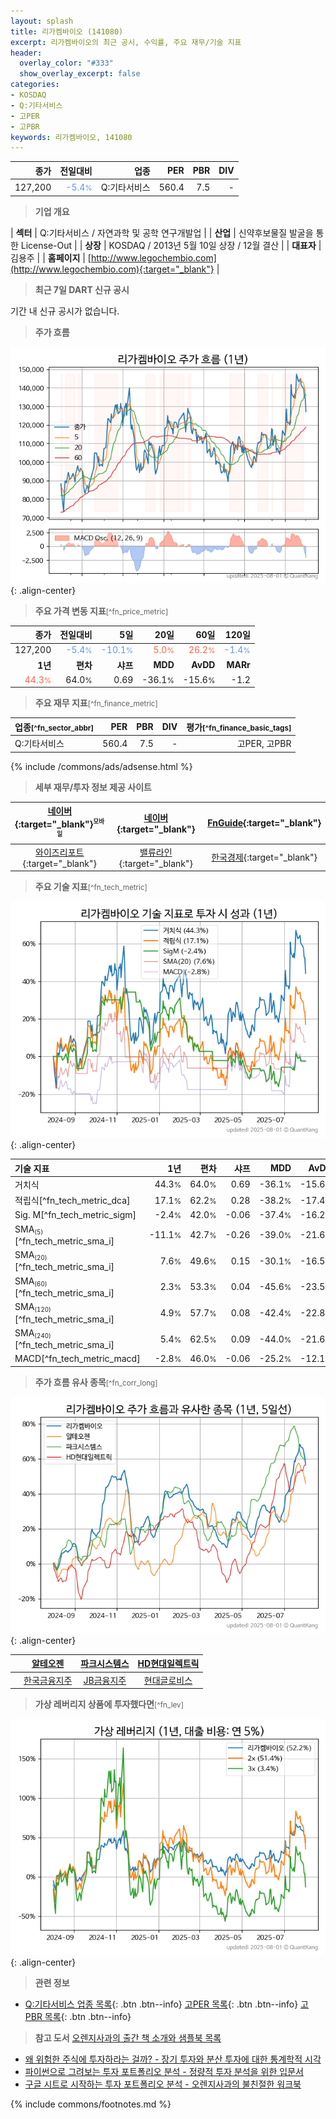 ```yaml
---
layout: splash
title: 리가켐바이오 (141080)
excerpt: 리가켐바이오의 최근 공시, 수익률, 주요 재무/기술 지표
header:
  overlay_color: "#333"
  show_overlay_excerpt: false
categories:
- KOSDAQ
- Q:기타서비스
- 고PER
- 고PBR
keywords: 리가켐바이오, 141080
---
```


| **종가** | **전일대비** | **업종** | **PER** | **PBR** | **DIV** |
| -------: | -----------: | -------: | ------: | ------: | ------: |
| 127,200 | <span style="color: cornflowerblue">-5.4<small>%</small></span> | Q:기타서비스 | 560.4 | 7.5 | - |

<!-- more -->


> **기업 개요**<a id="company"></a>

| <span style="white-space:nowrap;">**섹터**</span> | Q:기타서비스 / 자연과학 및 공학 연구개발업 |
| <span style="white-space:nowrap;">**산업**</span> | 신약후보물질 발굴을 통한 License-Out |
| <span style="white-space:nowrap;">**상장**</span> | KOSDAQ / 2013년 5월 10일 상장 / 12월 결산 |
| <span style="white-space:nowrap;">**대표자**</span> | 김용주 |
| <span style="white-space:nowrap;">**홈페이지**</span> | [http://www.legochembio.com](http://www.legochembio.com){:target="_blank"} |


> **최근 7일 DART 신규 공시**<a id="dart"></a>

기간 내 신규 공시가 없습니다.


> **주가 흐름**<a id="price"></a>

![141080](/stock/images/141080.png){: .align-center}


> **주요 가격 변동 지표**<small>[^fn_price_metric]</small>

| **종가** | **전일대비** | **5일** | **20일** | **60일** | **120일** |
| -------: | -----------: | ------: | -------: | -------: | --------: |
| 127,200 | <span style="color: cornflowerblue">-5.4<small>%</small></span> | <span style="color: cornflowerblue">-10.1<small>%</small></span> | <span style="color: tomato">5.0<small>%</small></span> | <span style="color: tomato">26.2<small>%</small></span> | <span style="color: cornflowerblue">-1.4<small>%</small></span> |
| **1년** | **편차** | **샤프** | **MDD** | **AvDD** | **MARr** |
| <span style="color: tomato">44.3<small>%</small></span> | 64.0<small>%</small> | 0.69 | -36.1<small>%</small> | -15.6<small>%</small> | -1.2 |


> **주요 재무 지표**<small>[^fn_finance_metric]</small>

| **업종**<small>[^fn_sector_abbr]</small> | **PER** | **PBR** | **DIV** | **평가**<small>[^fn_finance_basic_tags]</small> |
| :--------------------------------------- | ------: | ------: | ------: | ----------------------------------------------: |
| Q:기타서비스 | 560.4 | 7.5 | - | 고PER, 고PBR |



{% include /commons/ads/adsense.html %}

> **세부 재무/투자 정보 제공 사이트**

| [네이버](https://m.stock.naver.com/domestic/stock/141080/finance/summary){:target="_blank"}<sup><small>모바일</small></sup> | [네이버](https://finance.naver.com/item/coinfo.naver?code=141080){:target="_blank"} | [FnGuide](https://comp.fnguide.com/SVO2/ASP/SVD_Invest.asp?gicode=A141080&MenuYn=Y){:target="_blank"} |
| :---: | :---: | :---: |
| [와이즈리포트](https://comp.wisereport.co.kr/company/c1040001.aspx?cmp_cd=141080){:target="_blank"} | [밸류라인](https://www.valueline.co.kr/finance/summary/141080){:target="_blank"} | [한국경제](https://markets.hankyung.com/stock/141080/financial-summary){:target="_blank"} |


> **주요 기술 지표**<small>[^fn_tech_metric]</small>


![141080](/stock/images/141080_tech.png){: .align-center}

| **기술 지표** | **1년** | **편차** | **샤프** | **MDD** | **AvDD** |
| :------------ | ------: | -----------: | -------: | ------: | -------: |
| 거치식 | 44.3<small>%</small> | 64.0<small>%</small> | 0.69 | -36.1<small>%</small> | -15.6<small>%</small> |
| 적립식[^fn_tech_metric_dca] | 17.1<small>%</small> | 62.2<small>%</small> | 0.28 | -38.2<small>%</small> | -17.4<small>%</small> |
| Sig. M[^fn_tech_metric_sigm] | -2.4<small>%</small> | 42.0<small>%</small> | -0.06 | -37.4<small>%</small> | -16.2<small>%</small> |
| SMA<small><sub>(5)</sub></small>[^fn_tech_metric_sma_i] | -11.1<small>%</small> | 42.7<small>%</small> | -0.26 | -39.0<small>%</small> | -21.6<small>%</small> |
| SMA<small><sub>(20)</sub></small>[^fn_tech_metric_sma_i] | 7.6<small>%</small> | 49.6<small>%</small> | 0.15 | -30.1<small>%</small> | -16.5<small>%</small> |
| SMA<small><sub>(60)</sub></small>[^fn_tech_metric_sma_i] | 2.3<small>%</small> | 53.3<small>%</small> | 0.04 | -45.6<small>%</small> | -23.5<small>%</small> |
| SMA<small><sub>(120)</sub></small>[^fn_tech_metric_sma_i] | 4.9<small>%</small> | 57.7<small>%</small> | 0.08 | -42.4<small>%</small> | -22.8<small>%</small> |
| SMA<small><sub>(240)</sub></small>[^fn_tech_metric_sma_i] | 5.4<small>%</small> | 62.5<small>%</small> | 0.09 | -44.0<small>%</small> | -21.6<small>%</small> |
| MACD[^fn_tech_metric_macd] | -2.8<small>%</small> | 46.0<small>%</small> | -0.06 | -25.2<small>%</small> | -12.1<small>%</small> |


> **주가 흐름 유사 종목**<a id="corr"></a><small>[^fn_corr_long]</small>

![141080](/stock/images/141080_corr.png){: .align-center}

|       | [알테오젠](/196170/) | [파크시스템스](/140860/) | [HD현대일렉트릭](/267260/) |
| :---: | :------------------------------------: | :------------------------------------: | :------------------------------------: |
|       | [한국금융지주](/071050/) | [JB금융지주](/175330/) | [현대글로비스](/086280/) |


> **가상 레버리지 상품에 투자했다면**<a id="2x"></a><small>[^fn_lev]</small>

![141080](/stock/images/141080_2x.png){: .align-center}


> **관련 정보**

- [Q:기타서비스 업종 목록](/stats/sector/kosdaq_업종_기타서비스_종목/){: .btn .btn--info} [고PER 목록](/fn/fn_high_per/){: .btn .btn--info} [고PBR 목록](/fn/fn_high_pbr/){: .btn .btn--info}

> **참고 도서** [오렌지사과의 출간 책 소개와 샘플북 목록](https://kongdori.tistory.com/691)

- [왜 위험한 주식에 투자하라는 걸까? - 장기 투자와 분산 투자에 대한 통계학적 시각](https://kongdori.tistory.com/421)
- [파이썬으로 그려보는 투자 포트폴리오 분석  - 정량적 투자 분석을 위한 입문서](https://kongdori.tistory.com/643)
- [구글 시트로 시작하는 투자 포트폴리오 분석 - 오렌지사과의 불친절한 워크북](https://kongdori.tistory.com/449)


{% include commons/footnotes.md %}